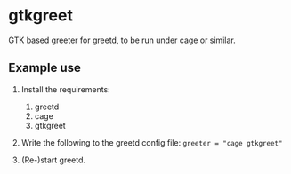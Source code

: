 # gtkgreet

GTK based greeter for greetd, to be run under cage or similar.

## Example use

1. Install the requirements:

    1. greetd
    2. cage
    3. gtkgreet

2. Write the following to the greetd config file: `greeter = "cage gtkgreet"`

3. (Re-)start greetd.
